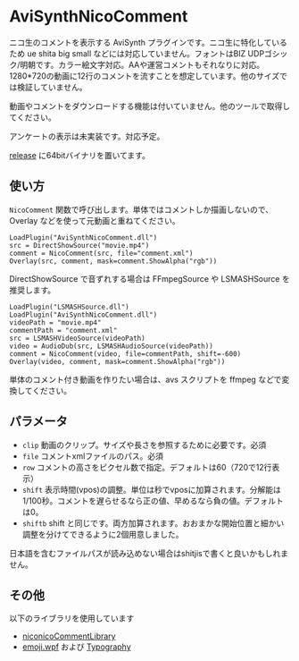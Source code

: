 
# AviSynthNicoComment

ニコ生のコメントを表示する AviSynth プラグインです。ニコ生に特化しているため ue shita big small などには対応していません。フォントはBIZ UDPゴシック/明朝です。カラー絵文字対応。AAや運営コメントもそれなりに対応。1280*720の動画に12行のコメントを流すことを想定しています。他のサイズでは検証していません。

動画やコメントをダウンロードする機能は付いていません。他のツールで取得してください。

アンケートの表示は未実装です。対応予定。

[release](https://github.com/hetima/AviSynthNicoComment/releases) に64bitバイナリを置いてます。


## 使い方

`NicoComment` 関数で呼び出します。単体ではコメントしか描画しないので、Overlay などを使って元動画と重ねてください。

```
LoadPlugin("AviSynthNicoComment.dll")
src = DirectShowSource("movie.mp4")
comment = NicoComment(src, file="comment.xml")
Overlay(src, comment, mask=comment.ShowAlpha("rgb"))
```

DirectShowSource で音ずれする場合は FFmpegSource や LSMASHSource を推奨します。

```
LoadPlugin("LSMASHSource.dll")
LoadPlugin("AviSynthNicoComment.dll")
videoPath = "movie.mp4"
commentPath = "comment.xml"
src = LSMASHVideoSource(videoPath)
video = AudioDub(src, LSMASHAudioSource(videoPath))
comment = NicoComment(video, file=commentPath, shift=-600)
Overlay(video, comment, mask=comment.ShowAlpha("rgb"))
```

単体のコメント付き動画を作りたい場合は、avs スクリプトを ffmpeg などで変換してください。

## パラメータ

- `clip` 動画のクリップ。サイズや長さを参照するために必要です。必須
- `file` コメントxmlファイルのパス。必須
- `row` コメントの高さをピクセル数で指定。デフォルトは60（720で12行表示）
- `shift` 表示時間(vpos)の調整。単位は秒でvposに加算されます。分解能は1/100秒。コメントを遅らせるなら正の値、早めるなら負の値。デフォルトは0。
- `shiftb` shift と同じです。両方加算されます。おおまかな開始位置と細かい調整を分けてできるように2個用意しました。

日本語を含むファイルパスが読み込めない場合はshitjisで書くと良いかもしれません。


## その他

以下のライブラリを使用しています

- [niconicoCommentLibrary](https://github.com/kurema/niconicoCommentLibrary)
- [emoji.wpf](https://github.com/samhocevar/emoji.wpf) および [Typography](https://github.com/LayoutFarm/Typography)
